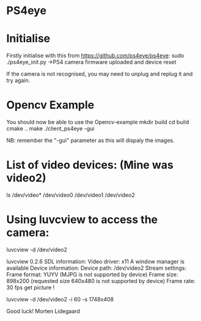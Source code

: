 PS4eye
======


Initialise
===================================
Firstly initialise with this from https://github.com/ps4eye/ps4eye:
sudo ./ps4eye_init.py 
->PS4 camera firmware uploaded and device reset

If the camera is not recognised, you may need to unplug and replug it and try again.


Opencv Example
===================================
You should now be able to use the Opencv-example
mkdir build
cd build
cmake ..
make
./client_ps4eye -gui

NB: remember the "-gui" parameter as this will dispaly the images.



List of video devices: (Mine was video2)
===================================
ls /dev/video*
/dev/video0  /dev/video1  /dev/video2



Using luvcview to access the camera:
===================================
luvcview -d /dev/video2

luvcview 0.2.6
SDL information:
  Video driver: x11
  A window manager is available
Device information:
  Device path:  /dev/video2
Stream settings:
  Frame format: YUYV (MJPG is not supported by device)
  Frame size:   898x200 (requested size 640x480 is not supported by device)
  Frame rate:   30 fps
get picture !


luvcview -d /dev/video2 -i 60 -s 1748x408


Good luck!
Morten Lidegaard

